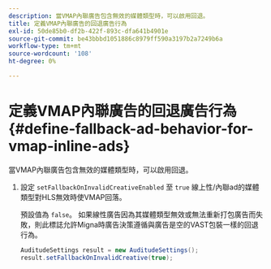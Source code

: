```yaml
---
description: 當VMAP內聯廣告包含無效的媒體類型時，可以啟用回退。
title: 定義VMAP內聯廣告的回退廣告行為
exl-id: 50de85b0-df2b-422f-893c-dfa641b4901e
source-git-commit: be43bbbd1051886c8979ff590a3197b2a7249b6a
workflow-type: tm+mt
source-wordcount: '108'
ht-degree: 0%

---
```


# 定義VMAP內聯廣告的回退廣告行為 {#define-fallback-ad-behavior-for-vmap-inline-ads}

當VMAP內聯廣告包含無效的媒體類型時，可以啟用回退。

1. 設定 `setFallbackOnInvalidCreativeEnabled` 至 `true` 線上性/內聯ad的媒體類型對HLS無效時使VMAP回落。

   預設值為 `false`。 如果線性廣告因為其媒體類型無效或無法重新打包廣告而失敗，則此標誌允許Migna時廣告決策遵循與廣告是空的VAST包裝一樣的回退行為。

   ```java
   AuditudeSettings result = new AuditudeSettings(); 
   result.setFallbackOnInvalidCreative(true);
   ```
